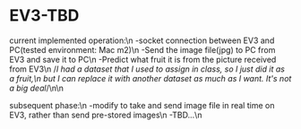 # EV3-TBD

current implemented operation:\n
  -socket connection between EV3 and PC(tested environment: Mac m2)\n
  -Send the image file(jpg) to PC from EV3 and save it to PC\n
  -Predict what fruit it is from the picture received from EV3\n
  /*I had a dataset that I used to assign in class, so I just did it as a fruit,\n
  but I can replace it with another dataset as much as I want. It's not a big deal*/\n\n
  
subsequent phase:\n
  -modify to take and send image file in real time on EV3, rather than send pre-stored images\n
  -TBD...\n
